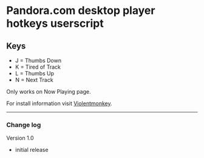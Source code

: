 # Pandora.com desktop player hotkeys userscript  

## Keys
- J = Thumbs Down  
- K = Tired of Track  
- L = Thumbs Up  
- N = Next Track  

Only works on Now Playing page.  

For install information visit [Violentmonkey](https://violentmonkey.github.io/get-it/).  

---

### Change log  

Version 1.0
- initial release  
